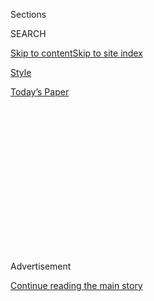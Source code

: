<div id="app">

<div>

<div>

<div>

<div class="NYTAppHideMasthead css-1q2w90k e1suatyy0">

<div class="section css-ui9rw0 e1suatyy2">

<div class="css-eph4ug er09x8g0">

<div class="css-6n7j50">

</div>

<span class="css-1dv1kvn">Sections</span>

<div class="css-10488qs">

<span class="css-1dv1kvn">SEARCH</span>

</div>

[Skip to content](#site-content)[Skip to site
index](#site-index)

</div>

<div id="masthead-section-label" class="css-1wr3we4 eaxe0e00">

[Style](https://www.nytimes.com/section/style)

</div>

<div class="css-10698na e1huz5gh0">

</div>

</div>

<div id="masthead-bar-one" class="section hasLinks css-15hmgas e1csuq9d3">

<div class="css-uqyvli e1csuq9d0">

</div>

<div class="css-1uqjmks e1csuq9d1">

</div>

<div class="css-9e9ivx">

[](https://myaccount.nytimes.com/auth/login?response_type=cookie&client_id=vi)

</div>

<div class="css-1bvtpon e1csuq9d2">

[Today’s
Paper](https://www.nytimes.com/section/todayspaper)

</div>

</div>

</div>

</div>

<div data-aria-hidden="false">

<div id="site-content" data-role="main">

<div>

<div class="css-1aor85t" style="opacity:0.000000001;z-index:-1;visibility:hidden">

<div class="css-1hqnpie">

<div class="css-epjblv">

<span class="css-17xtcya">[Style](/section/style)</span><span class="css-x15j1o">|</span><span class="css-fwqvlz">Modern
Love Podcast: Gillian Jacobs Reads ‘To Fall in Love With Anyone, Do
This’</span>

</div>

<div class="css-k008qs">

<div class="css-1iwv8en">

<span class="css-18z7m18"></span>

<div>

</div>

</div>

<span class="css-1n6z4y">https://nyti.ms/3cbYogC</span>

<div class="css-1705lsu">

<div class="css-4xjgmj">

<div class="css-4skfbu" data-role="toolbar" data-aria-label="Social Media Share buttons, Save button, and Comments Panel with current comment count" data-testid="share-tools">

  - 
  - 
  - 
  - 
    
    <div class="css-6n7j50">
    
    </div>

  - 

</div>

</div>

</div>

</div>

</div>

</div>

<div id="NYT_TOP_BANNER_REGION" class="css-13pd83m">

</div>

<div id="top-wrapper" class="css-1sy8kpn">

<div id="top-slug" class="css-l9onyx">

Advertisement

</div>

[Continue reading the main
story](#after-top)

<div class="ad top-wrapper" style="text-align:center;height:100%;display:block;min-height:250px">

<div id="top" class="place-ad" data-position="top" data-size-key="top">

</div>

</div>

<div id="after-top">

</div>

</div>

<div>

<div style="position:absolute;width:0;height:0;visibility:hidden;display:none">

</div>

<div style="width:100%">

<div class="css-197zlhc e1eullfg0" style="background-image:url(https://static01.nyt.com/images/2018/02/05/style/modern-love-album-art/modern-love-album-art-videoFifteenBySeven2610-v5.jpg)">

<div class="css-1hmsypo e1eullfg2">

<div class="css-131hid3 e1eullfg3">

<div class="css-1uhi299 e1eullfg1">

</div>

<div class="css-1tloyb6">

<div class="css-ah35qo ehra6vc0">

[<span class="css-1f76qa2">![Modern Love
logo](https://static01.nyt.com/images/2018/02/05/style/modern-love-album-art/modern-love-album-art-square320.jpg)<span>Modern
Love</span></span>](https://www.nytimes.com/column/modern-love-podcast)<span class="css-17nzab0 ehra6vc1"><span class="css-sj5ozi ehra6vc2">Subscribe:</span></span>

  - [Apple Podcasts](https://itunes.apple.com/us/podcast/id1065559535)
  - [Radio
Public](https://play.radiopublic.com/modern-love-k6pYB8)

</div>

</div>

<div class="css-1r0dpua e1eullfg4">

<div class="css-wfiq9c edye5kn0">

<div>

# Modern Love Podcast: Gillian Jacobs Reads ‘To Fall in Love With Anyone, Do This’

## Listen to this podcast episode. Then record a voice memo.

</div>

<span class="css-xpptmx edye5kn4"></span>

</div>

<div class="css-1g7y0i5 e1drnplw0">

<div class="css-1ceswkc e1drnplw1">

</div>

<div class="css-f2fzwx e1drnplw2">

<div data-aria-labelledby="modal-title" data-role="region">

<div id="modal-title" class="css-mln36k">

transcript

</div>

<div class="css-pbq7ev">

</div>

<span>Back to Modern Love</span>

<div class="css-f6lhej">

<div class="css-1ialerq">

<div class="css-1701swk">

bars

</div>

<div>

<div class="css-1t7yl1y">

0:00/0:00

</div>

<div class="css-og85jy">

\-0:00

</div>

</div>

</div>

</div>

</div>

</div>

</div>

</div>

<div class="css-1xgepvx e1eullfg5">

</div>

</div>

</div>

</div>

<div class="css-fnovkn e1gfokfg0">

<span class="css-1ly73wi e1tej78p0">Previous</span>

<div class="css-1s78rjm e1gfokfg1">

<div class="css-uq6cyc e1gfokfg3" data-recirc-bar-item="true">

<div class="css-hoe9xz">

<span class="css-nxkttv">More episodes
of</span><span class="css-19zi9mh">Modern
Love</span>

</div>

</div>

<div class="css-uq6cyc e1gfokfg3" data-recirc-bar-item="true">

[![](https://static01.nyt.com/images/2017/01/27/fashion/29modern/29modern-thumbLarge.jpg)](https://www.nytimes.com/2020/06/24/style/modern-love-podcast-zawe-ashton.html?action=click&module=audio-series-bar&region=header&pgtype=Article)

<div class="css-14o8mz7 e1gfokfg2">

</div>

<div class="css-1qq8bvn">

June 24, 2020<span class="css-i5svdo">Modern Love Podcast: Zawe Ashton
Reads ‘Confronting Race, Religion and Her
Heart’</span>

</div>

</div>

<div class="css-uq6cyc e1gfokfg3" data-recirc-bar-item="true">

[![](https://static01.nyt.com/images/2019/06/23/fashion/23ML-jaramillo/merlin_154561071_143c362c-fcb7-4d88-8ae2-c938777c91b0-thumbLarge.jpg)](https://www.nytimes.com/2020/06/17/style/modern-love-podcast-ncuti-gatwa.html?action=click&module=audio-series-bar&region=header&pgtype=Article)

<div class="css-14o8mz7 e1gfokfg2">

</div>

<div class="css-1qq8bvn">

June 17, 2020<span class="css-i5svdo">Modern Love Podcast: Ncuti Gatwa
Reads ‘Why Can’t Men Say “I Love You” to Each
Other?’</span>

</div>

</div>

<div class="css-uq6cyc e1gfokfg3" data-recirc-bar-item="true">

[![](https://static01.nyt.com/images/2006/09/01/fashion/03LOVE_ready/03LOVE_ready-thumbLarge-v4.jpg)](https://www.nytimes.com/2020/06/10/style/modern-love-podcast-lorraine-toussant-updated-poscript.html?action=click&module=audio-series-bar&region=header&pgtype=Article)

<div class="css-14o8mz7 e1gfokfg2">

</div>

<div class="css-1qq8bvn">

June 10, 2020<span>  <span class="css-orcm78">•</span> 
26:14</span><span class="css-i5svdo">Modern Love Podcast: Lorraine
Toussaint Reads ‘Race Wasn’t an Issue to Him, Which Was an Issue to
Me’</span>

</div>

</div>

<div class="css-uq6cyc e1gfokfg3" data-recirc-bar-item="true">

[![](https://static01.nyt.com/images/2005/10/02/fashion/02MODERNLOVE/02MODERNLOVE-thumbLarge.jpg)](https://www.nytimes.com/2020/06/03/style/modern-love-podcast-hasan-minhaj.html?action=click&module=audio-series-bar&region=header&pgtype=Article)

<div class="css-14o8mz7 e1gfokfg2">

</div>

<div class="css-1qq8bvn">

June 3, 2020<span>  <span class="css-orcm78">•</span> 
22:46</span><span class="css-i5svdo">Modern Love Podcast: Hasan Minhaj
Reads ‘Researching Jenna, Discovering
Myself’</span>

</div>

</div>

<div class="css-uq6cyc e1gfokfg3" data-recirc-bar-item="true">

[![](https://static01.nyt.com/images/2018/05/24/fashion/13LOVE/13LOVE-thumbLarge.jpg)](https://www.nytimes.com/2020/05/27/style/modern-love-podcast-saoirse-ronan.html?action=click&module=audio-series-bar&region=header&pgtype=Article)

<div class="css-14o8mz7 e1gfokfg2">

</div>

<div class="css-1qq8bvn">

May 27, 2020<span class="css-i5svdo">Modern Love Podcast: Saoirse Ronan
Reads ‘Grappling With the Language of
Love’</span>

</div>

</div>

<div class="css-uq6cyc e1gfokfg3" data-recirc-bar-item="true">

[![](https://static01.nyt.com/images/2018/02/18/fashion/18MODERNLOVE/18MODERNLOVE-thumbLarge.jpg)](https://www.nytimes.com/2020/05/20/style/modern-love-podcast-jameela-jamil.html?action=click&module=audio-series-bar&region=header&pgtype=Article)

<div class="css-14o8mz7 e1gfokfg2">

</div>

<div class="css-1qq8bvn">

May 20, 2020<span class="css-i5svdo">Modern Love Podcast: Jameela Jamil
Reads ‘How ‘Lolita’ Freed Me From My Own
Humbert’</span>

</div>

</div>

<div class="css-uq6cyc e1gfokfg3" data-recirc-bar-item="true">

[![](https://static01.nyt.com/images/2020/05/10/fashion/00ALONE-SELFIES-promo/00ALONE-SELFIES-COMBO-thumbLarge.jpg)](https://www.nytimes.com/2020/05/13/style/modern-love-podcast-coronavirus-living-alone.html?action=click&module=audio-series-bar&region=header&pgtype=Article)

<div class="css-14o8mz7 e1gfokfg2">

</div>

<div class="css-1qq8bvn">

May 13, 2020<span>  <span class="css-orcm78">•</span> 
24:55</span><span class="css-i5svdo">Modern Love Podcast:
Alone.</span>

</div>

</div>

<div class="css-uq6cyc e1gfokfg3" data-recirc-bar-item="true">

[![](https://static01.nyt.com/images/2017/11/17/fashion/11LOVE/11LOVE-thumbLarge.jpg)](https://www.nytimes.com/2020/05/06/style/modern-love-podcast-gillian-jacobs.html?action=click&module=audio-series-bar&region=header&pgtype=Article)

<div class="css-14o8mz7 e1gfokfg2">

</div>

<div class="css-1qq8bvn">

May 6, 2020<span class="css-i5svdo">Modern Love Podcast: Gillian Jacobs
Reads ‘To Fall in Love With Anyone, Do
This’</span>

</div>

</div>

<div class="css-uq6cyc e1gfokfg3" data-recirc-bar-item="true">

[![](https://static01.nyt.com/images/2019/05/27/fashion/05MODERNLOVE/05MODERNLOVE-thumbLarge.jpg)](https://www.nytimes.com/2020/04/29/style/modern-love-podcast-daisy-edgar-jones.html?action=click&module=audio-series-bar&region=header&pgtype=Article)

<div class="css-14o8mz7 e1gfokfg2">

</div>

<div class="css-1qq8bvn">

April 29, 2020<span>  <span class="css-orcm78">•</span> 
23:56</span><span class="css-i5svdo">Modern Love Podcast: Daisy
Edgar-Jones Reads ‘Years Ago, My Sister Vanished. I See Her Whenever I
Want.’</span>

</div>

</div>

<div class="css-uq6cyc e1gfokfg3" data-recirc-bar-item="true">

[![](https://static01.nyt.com/images/2020/02/18/style/18modernlove-top25-1/18modernlove-top25-1-thumbLarge.jpg)](https://www.nytimes.com/2020/04/22/style/modern-love-podcast-laura-prepon.html?action=click&module=audio-series-bar&region=header&pgtype=Article)

<div class="css-14o8mz7 e1gfokfg2">

</div>

<div class="css-1qq8bvn">

April 22, 2020<span>  <span class="css-orcm78">•</span> 
21:51</span><span class="css-i5svdo">Modern Love Podcast: Laura Prepon
Reads ‘Sometimes, It’s Not You, Or the
Math’</span>

</div>

</div>

<div class="css-uq6cyc e1gfokfg3" data-recirc-bar-item="true">

[![](https://static01.nyt.com/images/2017/11/26/fashion/26ODE/26ODE-thumbLarge-v2.jpg)](https://www.nytimes.com/2020/04/15/style/modern-love-podcast-coronavirus.html?action=click&module=audio-series-bar&region=header&pgtype=Article)

<div class="css-14o8mz7 e1gfokfg2">

</div>

<div class="css-1qq8bvn">

April 15, 2020<span>  <span class="css-orcm78">•</span> 
18:32</span><span class="css-i5svdo">Modern Love Podcast: In an Altered
World, Listeners Share Their Stories About Love and
Life</span>

</div>

</div>

<div class="css-uq6cyc e1gfokfg3" data-recirc-bar-item="true">

[![](https://static01.nyt.com/images/2020/04/11/fashion/david-finch-new-illo/david-finch-new-illo-thumbLarge.jpg)](https://www.nytimes.com/2020/04/08/style/modern-love-podcast-daniel-radcliffe.html?action=click&module=audio-series-bar&region=header&pgtype=Article)

<div class="css-14o8mz7 e1gfokfg2">

</div>

<div class="css-1qq8bvn">

April 8, 2020<span>  <span class="css-orcm78">•</span> 
22:27</span><span class="css-i5svdo">Modern Love Podcast: Daniel
Radcliffe Reads ‘Somewhere Inside, a Path to Empathy’</span>

</div>

</div>

<div class="css-uq6cyc e1gfokfg3" data-recirc-bar-item="true">

<div class="css-1o3broy">

[<span class="css-nxkttv">See All Episodes
of</span><span class="css-cbc4vz">Modern
Love</span>](https://www.nytimes.com/column/modern-love-podcast)

</div>

</div>

</div>

<span class="css-1ly73wi e1tej78p0">Next</span>

</div>

</div>

<div class="css-1tlsmx">

May 6,
2020

<div>

<div class="css-4xjgmj">

<div class="css-d8bdto" data-role="toolbar" data-aria-label="Social Media Share buttons, Save button, and Comments Panel with current comment count" data-testid="share-tools">

  - 
  - 
  - 
  - 
    
    <div class="css-6n7j50">
    
    </div>

  - 

</div>

</div>

</div>

</div>

</div>

<div class="section meteredContent css-1r7ky0e" name="articleBody" itemprop="articleBody">

<div class="css-1fanzo5 StoryBodyCompanionColumn">

<div class="css-53u6y8">

***Listen and subscribe to our podcast from your mobile device:***
**[*Via Apple
Podcasts*](https://itunes.apple.com/us/podcast/modern-love/id1065559535?mt=2)**
***|*** **[*Via RadioPublic*](https://radiopublic.com/ModernLove)**
***|*** **[*Via
Stitcher*](https://www.stitcher.com/podcast/wbur/modern-love)**

Bored in self-isolation? The Modern Love podcast has a suggestion.

First, listen to the actress Gillian Jacobs read “[To Fall in Love With
Anyone, Do
This,](https://www.nytimes.com/2015/01/11/style/modern-love-to-fall-in-love-with-anyone-do-this.html)”
an essay about a scientific experiment between strangers that may lead
to deep connections, even love.

Then, try the experiment yourself following these [36
questions](https://www.nytimes.com/2015/01/11/style/36-questions-that-lead-to-love.html)
that (may) lead to love.

Finally, record a short voice memo about your experience and send it to
<modernlove@wbur.org>. Your voice memo may appear in a future episode of
the Modern Love podcast.

*Did you discover something new about yourself or the person with whom
you conducted the experiment? Were any questions particularly striking
or interesting? Did the questions lead to love? We want to know.*

</div>

</div>

<div class="css-1fanzo5 StoryBodyCompanionColumn">

<div class="css-53u6y8">

Mandy Len Catron, the author of the 2015 essay, teaches English and
creative writing at the University of British Columbia. Shortly after
the publication of her popular Modern Love column, Ms. Catron released
“[How to Fall in Love With Anyone: A Memoir in
Essays](https://www.simonandschuster.com/books/How-to-Fall-in-Love-with-Anyone/Mandy-Len-Catron/9781501137457).”

Ms. Jacobs played Britta Perry in the comedy series
“[Community](https://www.nbc.com/community)” and stars as Mickey in
the Netflix original series
“[Love](https://www.netflix.com/title/80026506).”

Stay tuned after the reading to hear more from her, Ms. Catron and the
Modern Love editor Daniel Jones.

</div>

</div>

<div>

</div>

<div class="css-1fanzo5 StoryBodyCompanionColumn">

<div class="css-53u6y8">

Sign up for [Love
Letter](https://www.nytimes.com/newsletters/love-letter) to get a weekly
dose of real stories that examine the highs, lows and woes of
relationships.

[Watch the trailer for the Modern Love TV
show](https://www.nytimes.com/2019/09/12/style/modern-love-tv-show-trailer.html),
coming to Amazon Prime Video on Oct. 18; read past [Modern Love columns
and Tiny Love Stories](https://www.nytimes.com/column/modern-love);
check out the updated anthology “[Modern Love: True Stories of Love,
Loss, and
Redemption](https://www.penguinrandomhouse.com/books/623036/modern-love-revised-and-updated-by-edited-by-daniel-jones-with-contributions-by-andrew-rannells-ayelet-waldman-amy-krouse-rosenthal-veronica-chambers-and-more/)”;
follow Modern Love on [Facebook](https://www.facebook.com/modernlove).

</div>

</div>

</div>

<div>

</div>

<div>

</div>

<div>

</div>

<div>

<div id="bottom-wrapper" class="css-1ede5it">

<div id="bottom-slug" class="css-l9onyx">

Advertisement

</div>

[Continue reading the main
story](#after-bottom)

<div id="bottom" class="ad bottom-wrapper" style="text-align:center;height:100%;display:block;min-height:90px">

</div>

<div id="after-bottom">

</div>

</div>

</div>

</div>

</div>

## Site Index

<div>

</div>

## Site Information Navigation

  - [© <span>2020</span> <span>The New York Times
    Company</span>](https://help.nytimes.com/hc/en-us/articles/115014792127-Copyright-notice)

<!-- end list -->

  - [NYTCo](https://www.nytco.com/)
  - [Contact
    Us](https://help.nytimes.com/hc/en-us/articles/115015385887-Contact-Us)
  - [Work with us](https://www.nytco.com/careers/)
  - [Advertise](https://nytmediakit.com/)
  - [T Brand Studio](http://www.tbrandstudio.com/)
  - [Your Ad
    Choices](https://www.nytimes.com/privacy/cookie-policy#how-do-i-manage-trackers)
  - [Privacy](https://www.nytimes.com/privacy)
  - [Terms of
    Service](https://help.nytimes.com/hc/en-us/articles/115014893428-Terms-of-service)
  - [Terms of
    Sale](https://help.nytimes.com/hc/en-us/articles/115014893968-Terms-of-sale)
  - [Site
    Map](https://spiderbites.nytimes.com)
  - [Help](https://help.nytimes.com/hc/en-us)
  - [Subscriptions](https://www.nytimes.com/subscription?campaignId=37WXW)

</div>

</div>

</div>

</div>
